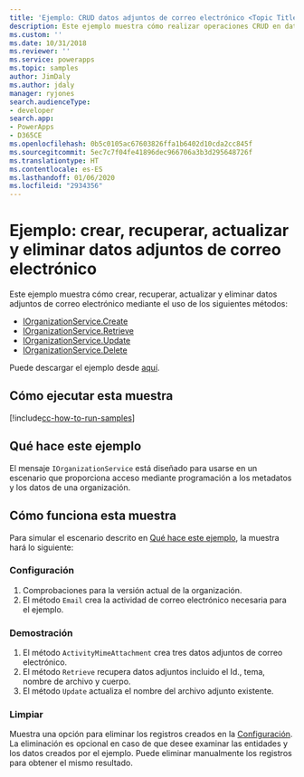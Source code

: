 ```yaml
---
title: 'Ejemplo: CRUD datos adjuntos de correo electrónico <Topic Title> (Common Data Service) | Microsoft Docs'
description: Este ejemplo muestra cómo realizar operaciones CRUD en datos adjuntos de correo electrónico
ms.custom: ''
ms.date: 10/31/2018
ms.reviewer: ''
ms.service: powerapps
ms.topic: samples
author: JimDaly
ms.author: jdaly
manager: ryjones
search.audienceType:
- developer
search.app:
- PowerApps
- D365CE
ms.openlocfilehash: 0b5c0105ac67603826ffa1b6402d10cda2cc845f
ms.sourcegitcommit: 5ec7c7f04fe41896dec966706a3b3d295648726f
ms.translationtype: HT
ms.contentlocale: es-ES
ms.lasthandoff: 01/06/2020
ms.locfileid: "2934356"
---
```

# <a name="sample-create-retrieve-update-and-delete-an-email-attachment"></a>Ejemplo: crear, recuperar, actualizar y eliminar datos adjuntos de correo electrónico

Este ejemplo muestra cómo crear, recuperar, actualizar y eliminar datos adjuntos de correo electrónico mediante el uso de los siguientes métodos:

- [IOrganizationService.Create](https://docs.microsoft.com/dotnet/api/microsoft.xrm.sdk.iorganizationservice.create?view=dynamics-general-ce-9)
- [IOrganizationService.Retrieve](https://docs.microsoft.com/dotnet/api/microsoft.xrm.sdk.iorganizationservice.retrieve?view=dynamics-general-ce-9)
- [IOrganizationService.Update](https://docs.microsoft.com/dotnet/api/microsoft.xrm.sdk.iorganizationservice.update?view=dynamics-general-ce-9)
- [IOrganizationService.Delete](https://docs.microsoft.com/dotnet/api/microsoft.xrm.sdk.iorganizationservice.delete?view=dynamics-general-ce-9)

Puede descargar el ejemplo desde [aquí](https://github.com/Microsoft/PowerApps-Samples/tree/master/cds/orgsvc/C%23/CRUDEmailAttachements).

## <a name="how-to-run-this-sample"></a>Cómo ejecutar esta muestra

[!include[cc-how-to-run-samples](../../includes/cc-how-to-run-samples.md)]

## <a name="what-this-sample-does"></a>Qué hace este ejemplo

El mensaje `IOrganizationService` está diseñado para usarse en un escenario que proporciona acceso mediante programación a los metadatos y los datos de una organización.

## <a name="how-this-sample-works"></a>Cómo funciona esta muestra

Para simular el escenario descrito en [Qué hace este ejemplo](#what-this-sample-does), la muestra hará lo siguiente:

### <a name="setup"></a>Configuración

1. Comprobaciones para la versión actual de la organización.
1. El método `Email` crea la actividad de correo electrónico necesaria para el ejemplo.

### <a name="demonstrate"></a>Demostración

1. El método `ActivityMimeAttachment` crea tres datos adjuntos de correo electrónico. 
1. El método `Retrieve` recupera datos adjuntos incluido el Id., tema, nombre de archivo y cuerpo.
1. El método `Update` actualiza el nombre del archivo adjunto existente.


### <a name="clean-up"></a>Limpiar

Muestra una opción para eliminar los registros creados en la [Configuración](#setup). La eliminación es opcional en caso de que desee examinar las entidades y los datos creados por el ejemplo. Puede eliminar manualmente los registros para obtener el mismo resultado.


